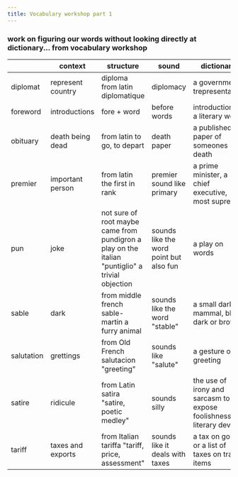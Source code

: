 ```yaml
---
title: Vocabulary workshop part 1
---
```

### work on figuring our words without looking directly at dictionary... from vocabulary workshop

|            | context           | structure                                                                                        | sound                                   | dictionary                                                           |
|------------|-------------------|--------------------------------------------------------------------------------------------------|-----------------------------------------|----------------------------------------------------------------------|
| diplomat   | represent country | diploma from latin diplomatique                                                                  | diplomacy                               | a government trepresentative                                         |
| foreword   | introductions     | fore + word                                                                                      | before words                            | introduction to a literary work                                      |
| obituary   | death being dead  | from latin to go, to depart                                                                      | death paper                             | a published paper of someones death                                  |
| premier    | important person  | from latin the first in rank                                                                     | premier sound like primary              | a prime minister, a chief executive, most supreme                    |
| pun        | joke              | not sure of root maybe came from pundigron a play on the italian "puntiglio" a trivial objection | sounds like the word point but also fun | a play on words                                                      |
| sable      | dark              | from middle french sable-martin a furry animal                                                   | sounds like the word "stable"           | a small dark mammal, black dark or brown                             |
| salutation | grettings         | from Old French salutacion  "greeting"                                                           | sounds like "salute"                    | a gesture of greeting                                                |
| satire     | ridicule          | from Latin satira "satire, poetic medley"                                                        | sounds silly                            | the use of irony and sarcasm to expose foolishness a literary device |
| tariff     | taxes and exports | from Italian tariffa "tariff, price, assessment"                                                 | sounds like it deals with taxes         | a tax on goods or a list of taxes on trade items                     |
